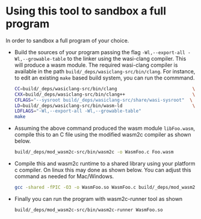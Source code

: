 # Using this tool to sandbox a full program

In order to sandbox a full program of your choice.

- Build the sources of your program passing the flag `-Wl,--export-all -Wl,--growable-table` to the linker using the wasi-clang compiler. This will produce a wasm module. The required wasi-clang compiler is available in the path `build/_deps/wasiclang-src/bin/clang`.
For instance, to edit an existing `make` based build system, you can run the commmand.

   ```bash
   CC=build/_deps/wasiclang-src/bin/clang                            \
   CXX=build/_deps/wasiclang-src/bin/clang++                         \
   CFLAGS="--sysroot build/_deps/wasiclang-src/share/wasi-sysroot"  \
   LD=build/_deps/wasiclang-src/bin/wasm-ld                          \
   LDFLAGS="-Wl,--export-all -Wl,--growable-table"                                  \
   make
   ```

- Assuming the above command produced the wasm module `libFoo.wasm`, compile this to an C file using the modified wasm2c compiler as shown below.

   ```bash
   build/_deps/mod_wasm2c-src/bin/wasm2c -o WasmFoo.c Foo.wasm
   ```

- Compile this and wasm2c runtime to a shared library using your platform c compiler. On linux this may done as shown below. You can adjust this command as needed for Mac/Windows.

   ```bash
   gcc -shared -fPIC -O3 -o WasmFoo.so WasmFoo.c build/_deps/mod_wasm2c-src/wasm2c/wasm-rt-impl.c build/_deps/mod_wasm2c-src/wasm2c/wasm-rt-os-unix.c build/_deps/mod_wasm2c-src/wasm2c/wasm-rt-os-win.c build/_deps/mod_wasm2c-src/wasm2c/wasm-rt-wasi.c
   ```

- Finally you can run the program with wasm2c-runner tool as shown

   ```bash
   build/_deps/mod_wasm2c-src/bin/wasm2c-runner WasmFoo.so
   ```
